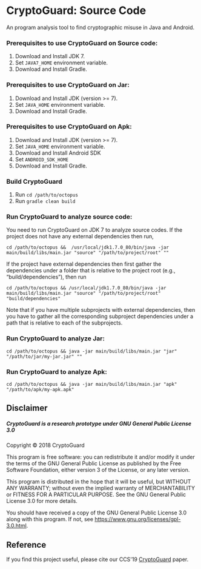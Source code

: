 # CryptoGuard: Source Code

An program analysis tool to find cryptographic misuse in Java and Android.

### Prerequisites to use CryptoGuard on Source code:

1. Download and Install JDK 7.
2. Set `JAVA7_HOME` environment variable.
3. Download and Install Gradle.

### Prerequisites to use CryptoGuard on Jar:

1. Download and Install JDK (version >= 7).
2. Set `JAVA_HOME` environment variable.
3. Download and Install Gradle.

### Prerequisites to use CryptoGuard on Apk:

1. Download and Install JDK (version >= 7).
2. Set `JAVA_HOME` environment variable.
3. Download and Install Android SDK
4. Set `ANDROID_SDK_HOME`
5. Download and Install Gradle.

### Build CryptoGuard
1. Run `cd /path/to/octopus`
2. Run `gradle clean build`

### Run CryptoGuard to analyze source code:

You need to run CryptoGuard on JDK 7 to analyze source codes. If the project does not have any external dependencies then run,
     
`cd /path/to/octopus &&  /usr/local/jdk1.7.0_80/bin/java -jar main/build/libs/main.jar "source" "/path/to/project/root" ""`

If the project have external dependencies then first gather the dependencies under a folder that is relative to the project root (e.g., “build/dependencies”), then run

`cd /path/to/octopus && /usr/local/jdk1.7.0_80/bin/java -jar main/build/libs/main.jar "source" "/path/to/project/root" "build/dependencies"`

Note that if you have multiple subprojects with external dependencies, then you have to gather all the corresponding subproject dependencies under a path that is relative to each of the subprojects.

### Run CryptoGuard to analyze Jar:

`cd /path/to/octopus && java -jar main/build/libs/main.jar "jar" "/path/to/jar/my-jar.jar" ""`

### Run CryptoGuard to analyze Apk:

`cd /path/to/octopus && java -jar main/build/libs/main.jar "apk" "/path/to/apk/my-apk.apk" `

## Disclaimer

##### CryptoGuard is a research prototype under GNU General Public License 3.0

 Copyright © 2018 CryptoGuard

 This program is free software: you can redistribute it and/or modify it under the terms of the GNU General Public License as published by the Free Software Foundation, either version 3 of the License, or any later version.
 
 This program is distributed in the hope that it will be useful, but WITHOUT ANY WARRANTY; without even the implied warranty of MERCHANTABILITY or FITNESS FOR A PARTICULAR PURPOSE.  See the GNU General Public License 3.0 for more details.
 
 You should have received a copy of the GNU General Public License 3.0 along with this program.  If not, see <https://www.gnu.org/licenses/gpl-3.0.html>.

## Reference

If you find this project useful, please cite our CCS'19 [CryptoGuard](https://dl.acm.org/citation.cfm?doid=3319535.3345659) paper.
